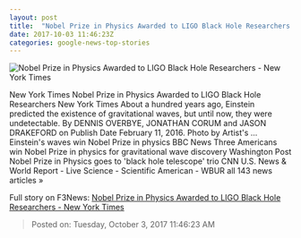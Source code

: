 ```yaml
---
layout: post
title:  "Nobel Prize in Physics Awarded to LIGO Black Hole Researchers - New York Times"
date: 2017-10-03 11:46:23Z
categories: google-news-top-stories
---
```


![Nobel Prize in Physics Awarded to LIGO Black Hole Researchers - New York Times](https://static01.nyt.com/images/2016/02/12/science/12gravity-vidpromo/12gravity-vidpromo-facebookJumbo.jpg)

New York Times Nobel Prize in Physics Awarded to LIGO Black Hole Researchers New York Times About a hundred years ago, Einstein predicted the existence of gravitational waves, but until now, they were undetectable. By DENNIS OVERBYE, JONATHAN CORUM and JASON DRAKEFORD on Publish Date February 11, 2016. Photo by Artist's ... Einstein's waves win Nobel Prize in physics BBC News Three Americans win Nobel Prize in physics for gravitational wave discovery Washington Post Nobel Prize in Physics goes to 'black hole telescope' trio CNN U.S. News & World Report - Live Science - Scientific American - WBUR all 143 news articles »


Full story on F3News: [Nobel Prize in Physics Awarded to LIGO Black Hole Researchers - New York Times](http://www.f3nws.com/n/eeSchH)

> Posted on: Tuesday, October 3, 2017 11:46:23 AM
